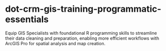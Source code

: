 # dot-crm-gis-training-programmatic-essentials
Equip GIS Specialists with foundational R programming skills to streamline their data cleaning and preparation, enabling more efficient workflows with ArcGIS Pro for spatial analysis and map creation.
